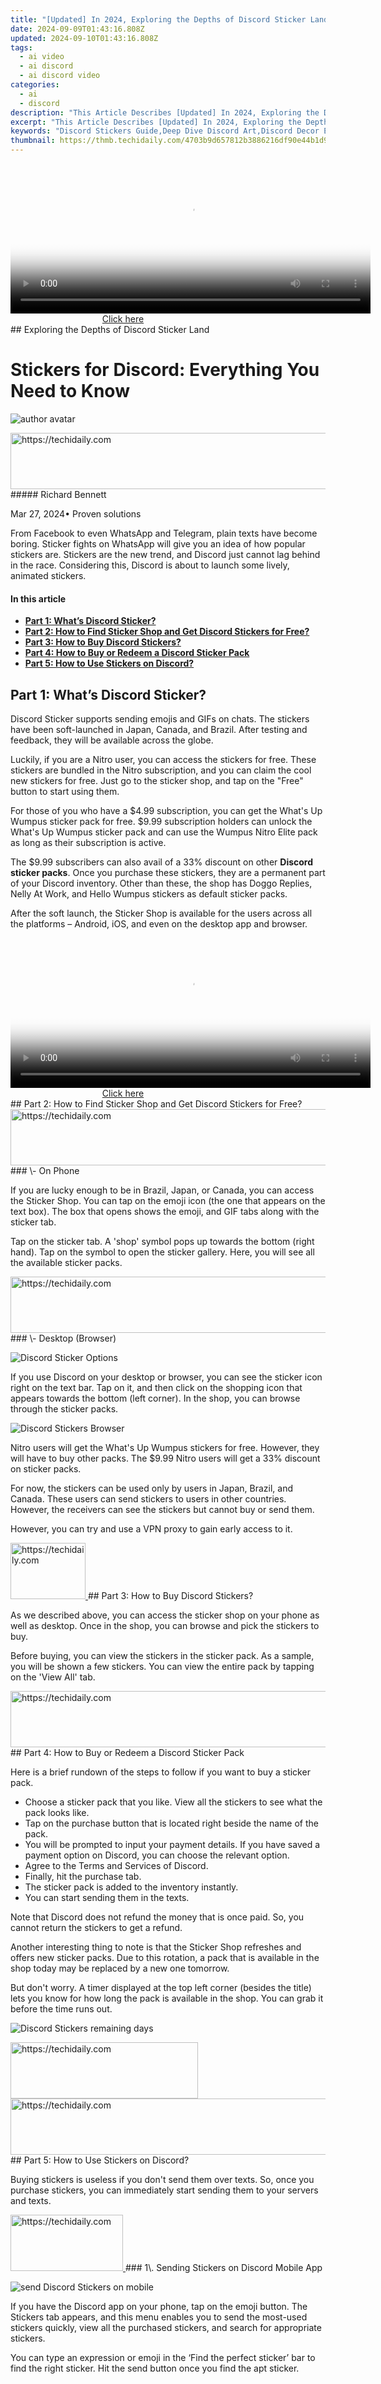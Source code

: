 ```yaml
---
title: "[Updated] In 2024, Exploring the Depths of Discord Sticker Land"
date: 2024-09-09T01:43:16.808Z
updated: 2024-09-10T01:43:16.808Z
tags:
  - ai video
  - ai discord
  - ai discord video
categories:
  - ai
  - discord
description: "This Article Describes [Updated] In 2024, Exploring the Depths of Discord Sticker Land"
excerpt: "This Article Describes [Updated] In 2024, Exploring the Depths of Discord Sticker Land"
keywords: "Discord Stickers Guide,Deep Dive Discord Art,Discord Decor Essentials,Creative Sticker Tips,Navigating Sticker Space,Unveiling Sticker Designs,Exploring Discord Graphics"
thumbnail: https://thmb.techidaily.com/4703b9d657812b3886216df90e44b1d9ef5fb3878b6869f4909ce7c65740d3ae.jpg
---
```


<!-- affiliate ads begin -->
<span id="1982596">
					<video width="576" height="240" style="cursor:pointer"
           poster="//a.impactradius-go.com/display-clicktoplayimage/1982596.png"
           onclick="if(!this.playClicked){this.play();this.setAttribute('controls',true);this.playClicked=true;}">
	   <source src="//a.impactradius-go.com/display-ad/22993-1982596">
	   <img src="//a.impactradius-go.com/display-clicktoplayimage/1982596.png" style="border: none; height: 100%; width: 100%; object-fit: contain">
	</video>
	<div style="width:360px;text-align:center"><a href="javascript:window.open(decodeURIComponent('https%3A%2F%2Fhomestyler.sjv.io%2Fc%2F5597632%2F1982596%2F22993'), '_blank');void(0);">Click here</a></div>
</span>
<img height="0" width="0" src="https://imp.pxf.io/i/5597632/1982596/22993" style="position:absolute;visibility:hidden;" border="0" />
<!-- affiliate ads end -->
## Exploring the Depths of Discord Sticker Land

# Stickers for Discord: Everything You Need to Know

![author avatar](https://images.wondershare.com/filmora/article-images/richard-bennett.jpg)

<!-- affiliate ads begin -->
<a href="https://ephamedtechinc.pxf.io/c/5597632/2130528/26400" target="_top" id="2130528">
  <img src="//a.impactradius-go.com/display-ad/26400-2130528" border="0" alt="https://techidaily.com" width="728" height="90"/>
</a>
<img height="0" width="0" src="https://ephamedtechinc.pxf.io/i/5597632/2130528/26400" style="position:absolute;visibility:hidden;" border="0" />
<!-- affiliate ads end -->
##### Richard Bennett

 Mar 27, 2024• Proven solutions

From Facebook to even WhatsApp and Telegram, plain texts have become boring. Sticker fights on WhatsApp will give you an idea of how popular stickers are. Stickers are the new trend, and Discord just cannot lag behind in the race. Considering this, Discord is about to launch some lively, animated stickers.

#### In this article

* [**Part 1: What’s Discord Sticker?**](#part1)
* [**Part 2: How to Find Sticker Shop and Get Discord Stickers for Free?**](#part2)
* [**Part 3: How to Buy Discord Stickers?**](#part3)
* [**Part 4: How to Buy or Redeem a Discord Sticker Pack**](#part4)
* [**Part 5: How to Use Stickers on Discord?**](#part5)

## Part 1: What’s Discord Sticker?

Discord Sticker supports sending emojis and GIFs on chats. The stickers have been soft-launched in Japan, Canada, and Brazil. After testing and feedback, they will be available across the globe.

Luckily, if you are a Nitro user, you can access the stickers for free. These stickers are bundled in the Nitro subscription, and you can claim the cool new stickers for free. Just go to the sticker shop, and tap on the "Free" button to start using them.

For those of you who have a $4.99 subscription, you can get the What's Up Wumpus sticker pack for free. $9.99 subscription holders can unlock the What's Up Wumpus sticker pack and can use the Wumpus Nitro Elite pack as long as their subscription is active.

The $9.99 subscribers can also avail of a 33% discount on other **Discord sticker packs**. Once you purchase these stickers, they are a permanent part of your Discord inventory. Other than these, the shop has Doggo Replies, Nelly At Work, and Hello Wumpus stickers as default sticker packs.

After the soft launch, the Sticker Shop is available for the users across all the platforms – Android, iOS, and even on the desktop app and browser.

<!-- affiliate ads begin -->
<span id="1993650">
					<video width="576" height="240" style="cursor:pointer"
           poster="//a.impactradius-go.com/display-clicktoplayimage/1993650.png"
           onclick="if(!this.playClicked){this.play();this.setAttribute('controls',true);this.playClicked=true;}">
	   <source src="//a.impactradius-go.com/display-ad/22993-1993650">
	   <img src="//a.impactradius-go.com/display-clicktoplayimage/1993650.png" style="border: none; height: 100%; width: 100%; object-fit: contain">
	</video>
	<div style="width:360px;text-align:center"><a href="javascript:window.open(decodeURIComponent('https%3A%2F%2Fhomestyler.sjv.io%2Fc%2F5597632%2F1993650%2F22993'), '_blank');void(0);">Click here</a></div>
</span>
<img height="0" width="0" src="https://imp.pxf.io/i/5597632/1993650/22993" style="position:absolute;visibility:hidden;" border="0" />
<!-- affiliate ads end -->
## Part 2: How to Find Sticker Shop and Get Discord Stickers for Free?

<!-- affiliate ads begin -->
<a href="https://unicoeye.pxf.io/c/5597632/2134233/18498" target="_top" id="2134233">
  <img src="//a.impactradius-go.com/display-ad/18498-2134233" border="0" alt="https://techidaily.com" width="728" height="90"/>
</a>
<img height="0" width="0" src="https://unicoeye.pxf.io/i/5597632/2134233/18498" style="position:absolute;visibility:hidden;" border="0" />
<!-- affiliate ads end -->
### \- On Phone

If you are lucky enough to be in Brazil, Japan, or Canada, you can access the Sticker Shop. You can tap on the emoji icon (the one that appears on the text box). The box that opens shows the emoji, and GIF tabs along with the sticker tab.

Tap on the sticker tab. A 'shop' symbol pops up towards the bottom (right hand). Tap on the symbol to open the sticker gallery. Here, you will see all the available sticker packs.

<!-- affiliate ads begin -->
<a href="https://appsumo.8odi.net/c/5597632/2130871/7443" target="_top" id="2130871">
  <img src="//a.impactradius-go.com/display-ad/7443-2130871" border="0" alt="https://techidaily.com" width="728" height="90"/>
</a>
<img height="0" width="0" src="https://appsumo.8odi.net/i/5597632/2130871/7443" style="position:absolute;visibility:hidden;" border="0" />
<!-- affiliate ads end -->
### \- Desktop (Browser)

![Discord Sticker Options](https://images.wondershare.com/filmora/article-images/discord-stickers-options.jpg)

If you use Discord on your desktop or browser, you can see the sticker icon right on the text bar. Tap on it, and then click on the shopping icon that appears towards the bottom (left corner). In the shop, you can browse through the sticker packs.

![Discord Stickers Browser](https://images.wondershare.com/filmora/article-images/browser-and-buy-discord-sticker.jpg)

Nitro users will get the What's Up Wumpus stickers for free. However, they will have to buy other packs. The $9.99 Nitro users will get a 33% discount on sticker packs.

For now, the stickers can be used only by users in Japan, Brazil, and Canada. These users can send stickers to users in other countries. However, the receivers can see the stickers but cannot buy or send them.

However, you can try and use a VPN proxy to gain early access to it.

<!-- affiliate ads begin -->
<a href="https://aligracehair.sjv.io/c/5597632/2135348/19272" target="_top" id="2135348">
  <img src="//a.impactradius-go.com/display-ad/19272-2135348" border="0" alt="https://techidaily.com" width="120" height="90"/>
</a>
<img height="0" width="0" src="https://aligracehair.sjv.io/i/5597632/2135348/19272" style="position:absolute;visibility:hidden;" border="0" />
<!-- affiliate ads end -->
## Part 3: How to Buy Discord Stickers?

As we described above, you can access the sticker shop on your phone as well as desktop. Once in the shop, you can browse and pick the stickers to buy.

Before buying, you can view the stickers in the sticker pack. As a sample, you will be shown a few stickers. You can view the entire pack by tapping on the 'View All' tab.

<!-- affiliate ads begin -->
<a href="https://appsumo.8odi.net/c/5597632/2130890/7443" target="_top" id="2130890">
  <img src="//a.impactradius-go.com/display-ad/7443-2130890" border="0" alt="https://techidaily.com" width="728" height="90"/>
</a>
<img height="0" width="0" src="https://appsumo.8odi.net/i/5597632/2130890/7443" style="position:absolute;visibility:hidden;" border="0" />
<!-- affiliate ads end -->
## Part 4: How to Buy or Redeem a Discord Sticker Pack

Here is a brief rundown of the steps to follow if you want to buy a sticker pack.

* Choose a sticker pack that you like. View all the stickers to see what the pack looks like.
* Tap on the purchase button that is located right beside the name of the pack.
* You will be prompted to input your payment details. If you have saved a payment option on Discord, you can choose the relevant option.
* Agree to the Terms and Services of Discord.
* Finally, hit the purchase tab.
* The sticker pack is added to the inventory instantly.
* You can start sending them in the texts.

Note that Discord does not refund the money that is once paid. So, you cannot return the stickers to get a refund.

Another interesting thing to note is that the Sticker Shop refreshes and offers new sticker packs. Due to this rotation, a pack that is available in the shop today may be replaced by a new one tomorrow.

But don't worry. A timer displayed at the top left corner (besides the title) lets you know for how long the pack is available in the shop. You can grab it before the time runs out.

![Discord Stickers remaining days](https://images.wondershare.com/filmora/article-images/remaining-days-fordiscord-sticker.jpg)

<!-- affiliate ads begin -->
<a href="https://wigfever.sjv.io/c/5597632/2005183/22899" target="_top" id="2005183">
  <img src="//a.impactradius-go.com/display-ad/22899-2005183" border="0" alt="https://techidaily.com" width="300" height="90"/>
</a>
<img height="0" width="0" src="https://wigfever.sjv.io/i/5597632/2005183/22899" style="position:absolute;visibility:hidden;" border="0" />
<!-- affiliate ads end -->
<!-- affiliate ads begin -->
<a href="https://25home.pxf.io/c/5597632/2123482/16836" target="_top" id="2123482">
  <img src="//a.impactradius-go.com/display-ad/16836-2123482" border="0" alt="https://techidaily.com" width="728" height="90"/>
</a>
<img height="0" width="0" src="https://25home.pxf.io/i/5597632/2123482/16836" style="position:absolute;visibility:hidden;" border="0" />
<!-- affiliate ads end -->
## Part 5: How to Use Stickers on Discord?

Buying stickers is useless if you don't send them over texts. So, once you purchase stickers, you can immediately start sending them to your servers and texts.

<!-- affiliate ads begin -->
<a href="https://25home.pxf.io/c/5597632/2123470/16836" target="_top" id="2123470">
  <img src="//a.impactradius-go.com/display-ad/16836-2123470" border="0" alt="https://techidaily.com" width="180" height="90"/>
</a>
<img height="0" width="0" src="https://25home.pxf.io/i/5597632/2123470/16836" style="position:absolute;visibility:hidden;" border="0" />
<!-- affiliate ads end -->
### 1\. Sending Stickers on Discord Mobile App

![ send Discord Stickers on mobile](https://images.wondershare.com/filmora/article-images/sending-stickers-discord-mobile.jpg)

If you have the Discord app on your phone, tap on the emoji button. The Stickers tab appears, and this menu enables you to send the most-used stickers quickly, view all the purchased stickers, and search for appropriate stickers.

You can type an expression or emoji in the ‘Find the perfect sticker’ bar to find the right sticker. Hit the send button once you find the apt sticker.

<!-- affiliate ads begin -->
<span id="1975658">
					<video width="128" height="480" style="cursor:pointer"
           poster="//a.impactradius-go.com/display-clicktoplayimage/1975658.png"
           onclick="if(!this.playClicked){this.play();this.setAttribute('controls',true);this.playClicked=true;}">
	   <source src="//a.impactradius-go.com/display-ad/22993-1975658">
	   <img src="//a.impactradius-go.com/display-clicktoplayimage/1975658.png" style="border: none; height: 100%; width: 100%; object-fit: contain">
	</video>
	<div style="width:80px;text-align:center"><a href="javascript:window.open(decodeURIComponent('https%3A%2F%2Fhomestyler.sjv.io%2Fc%2F5597632%2F1975658%2F22993'), '_blank');void(0);">Click here</a></div>
</span>
<img height="0" width="0" src="https://imp.pxf.io/i/5597632/1975658/22993" style="position:absolute;visibility:hidden;" border="0" />
<!-- affiliate ads end -->
### 2\. Sending Stickers from Discord Desktop (and over Browser)

![send Discord Stickers online](https://images.wondershare.com/filmora/article-images/send-sticker-discord-desktop-online.jpg)

Sending stickers on a desktop or browser is quite similar to the mobile process. On the chatbox, you will find the sticker icon. Tap on it to view your purchased sticker packs.

Once opened, the menu will show you the most-used stickers. You can view other packs and switch between them. You can also search for particular stickers by typing the terms on the search bar.

You can tap on a sticker to send it on chats and servers.

## Bonus: Adding Face-tracking AR Stickers to Video with [Wondershare Filmora](https://tools.techidaily.com/wondershare/filmora/download/)

In the latest version of Wondershare Filmora (V10.5 and later version), you can add face-tracking AR stickers to people in the video, and light up the celebration with flashy and cute characters and elements. Here are some brief steps to add AR stickers to your video in Filmora.

### Step 1\. Download and install the latest version of Filmora

Click the button below to download and install the latest version of Filmora. If you have installed Filmora already, click the **About** option under the **Help** menu to check the version of Filmora.

[![Download Filmora  Win Version](https://images.wondershare.com/filmora/guide/download-btn-win.jpg) ](https://tools.techidaily.com/wondershare/filmora/download/) [![Download Filmora   Mac Version](https://images.wondershare.com/filmora/guide/download-btn-mac.jpg) ](https://tools.techidaily.com/wondershare/filmora/download/)

Note: You need to run Filmora 10.5 and later versions to add the AR stickers.

### Step 2\. Drag and drop your video footage to timeline

After launching Filmora, you need to import the video footage to the video editor. You can drag and drop the video footage to the timeline directly if you are working on a simple video project.

However, if you are working on a video project with many footages, it is recommended to upload them to the media library in order.

<!-- affiliate ads begin -->
<a href="https://aligracehair.sjv.io/c/5597632/2135411/19272" target="_top" id="2135411">
  <img src="//a.impactradius-go.com/display-ad/19272-2135411" border="0" alt="https://techidaily.com" width="180" height="90"/>
</a>
<img height="0" width="0" src="https://aligracehair.sjv.io/i/5597632/2135411/19272" style="position:absolute;visibility:hidden;" border="0" />
<!-- affiliate ads end -->
### Step 3\. Add AR Stickers to the video

After trimming or cutting out unnecessary frames from the video, you can now add the AR stickers to the footage. Go to the Effects tab and then scroll down to the **AR Sticker** directory.

![ Filmora AR Stickers](https://images.wondershare.com/filmora/article-images/ar-sticker-directory.jpg)

Currently, there are 40 stickers available in Filmora. You can click each one to preview and download. To add a sticker to the video, you can drag and drop it to the video track above or to the video clip directly. You can add several stickers at the same time by placing them in the tracks accordingly.

![ Filmora AR Stickers](https://images.wondershare.com/filmora/article-images/add-multiple-ar-stickers-video.jpg)

### Step 4\. Preview and Export

After finishing the editing, you can click the play button in the preview window to preview, and then click the **Export** button to save the video.

## FAQs about Discord Sticker

And here we will answer some stuff that you might wonder about.

1. **What’s the difference between Discord Sticker and [Discord Emoji](https://tools.techidaily.com/wondershare/filmora/download/)?**

Well, emojis are emojis, and they are even in-built into your Android (or Google) and other keyboards on your phone. Emojis are not animated, and you can send basic Smiley or Sad faces (of course, there are animals and flowers, too). On the other hand, stickers are animated, and there can be specific sticker characters like What's Up Wumpus.

1. **Why can't I see the Sticker option on my Discord app?**

You cannot access the stickers on Discord probably because the feature has not been launched in your country yet. Stickers are only available for users in Brazil, Japan, and Canada. They will be launched in other countries after testing and feedback.

1. **Is Discord sticker free?**

If you are a Nitro subscriber, you will get the What’s Up Wumpus sticker pack for free. You will have to buy the other packs. As a $9.99 Nitro subscriber, you can get other packs at a 33% discount.

1. **Can I keep the purchased sticker pack forever in my account?**

Yes, once you buy a pack, you will have lifetime access to it. However, if you delete your Discord account, you will not get your stickers back. Further, packs like ‘Wumpus Nitro Elite’ can be accessed only on an active $9.99 subscription.

1. **Can people who are outside of Brazil, Canada, and Japan receive the stickers I sent?**

Yes, users from countries other than Japan, Canada, and Brazil can see the stickers in the chat sent to them. However, they could not buy or send them.

1. **Why my Discord sticker is not moving/animating?**

The stickers should move by default when sent. You can check if your sticker inventory is set to the smallest size. You can also go to User Settings, tap on Text & Images, and select Stickers. Adjust the settings appropriately. You can contact the Discord support team should you need further assistance.

Be patient until the cool update rolls out worldwide!

![author avatar](https://images.wondershare.com/filmora/article-images/richard-bennett.jpg)

Richard Bennett

Richard Bennett is a writer and a lover of all things video.

Follow @Richard Bennett

<span class="atpl-alsoreadstyle">Also read:</span>
<div><ul>
<li><a href="https://youtube-tips.techidaily.com/024-approved-mobile-filmmaking-mastery-creating-impactful-youtube-thumbnails/"><u>[New] 2024 Approved  Mobile Filmmaking Mastery  Creating Impactful YouTube Thumbnails</u></a></li>
<li><a href="https://facebook-video-share.techidaily.com/new-in-2024-elevating-channels-strategies-for-stardom-on-youtube/"><u>[New] In 2024, Elevating Channels  Strategies for Stardom on YouTube</u></a></li>
<li><a href="https://extra-approaches.techidaily.com/new-instantaneous-aspect-alteration-for-visual-content/"><u>[New] Instantaneous Aspect Alteration for Visual Content</u></a></li>
<li><a href="https://facebook-clips.techidaily.com/new-learn-the-mechanics-behind-self-playing-videos-in-fb/"><u>[New] Learn the Mechanics Behind Self-Playing Videos in Fb</u></a></li>
<li><a href="https://screen-recording.techidaily.com/new-most-utilized-firefox-screen-capturing-plugins/"><u>[New] Most Utilized Firefox Screen Capturing Plugins</u></a></li>
<li><a href="https://some-skills.techidaily.com/new-the-less-loved-aspects-of-virtual-worlds/"><u>[New] The Less-Loved Aspects of Virtual Worlds</u></a></li>
<li><a href="https://discord-videos.techidaily.com/updated-2024-approved-bulk-delete-chats-a-guide-for-discord-users/"><u>[Updated] 2024 Approved  Bulk Delete Chats  A Guide for Discord Users</u></a></li>
<li><a href="https://discord-videos.techidaily.com/updated-2024-approved-crafting-a-visual-identity-a-guide-to-perfect-pfp-on-discord/"><u>[Updated] 2024 Approved  Crafting a Visual Identity  A Guide to Perfect Pfp on Discord</u></a></li>
<li><a href="https://discord-videos.techidaily.com/updated-2024-approved-direct-audio-streaming-from-spotify-in-discord/"><u>[Updated] 2024 Approved  Direct Audio Streaming From Spotify in Discord</u></a></li>
<li><a href="https://discord-videos.techidaily.com/updated-2024-approved-elite-ai-companions-for-chat/"><u>[Updated] 2024 Approved  Elite AI Companions for Chat</u></a></li>
<li><a href="https://discord-videos.techidaily.com/updated-2024-approved-harmonizing-with-the-best-15-premier-sound-assistants-to-enhance-your-discord-audio/"><u>[Updated] 2024 Approved  Harmonizing with the Best  15 Premier Sound Assistants to Enhance Your Discord Audio</u></a></li>
<li><a href="https://discord-videos.techidaily.com/updated-2024-approved-harmony-in-digital-15-high-fidelity-bots-transforming-discord-soundscape/"><u>[Updated] 2024 Approved  Harmony in Digital  15 High-Fidelity Bots Transforming Discord Soundscape</u></a></li>
<li><a href="https://on-screen-recording.techidaily.com/updated-2024-approved-inexpensive-pc-playback-solutions/"><u>[Updated] 2024 Approved  Inexpensive PC Playback Solutions</u></a></li>
<li><a href="https://discord-videos.techidaily.com/updated-2024-approved-optimize-discord-a-compendium-of-top-bots/"><u>[Updated] 2024 Approved  Optimize Discord  A Compendium of Top Bots</u></a></li>
<li><a href="https://discord-videos.techidaily.com/updated-2024-approved-pioneering-video-exchange-strategies-within-discord-networks/"><u>[Updated] 2024 Approved  Pioneering Video Exchange Strategies Within Discord Networks</u></a></li>
<li><a href="https://discord-videos.techidaily.com/updated-2024-approved-simplified-discord-integration-for-pc-and-phones/"><u>[Updated] 2024 Approved  Simplified Discord Integration for PC & Phones</u></a></li>
<li><a href="https://discord-videos.techidaily.com/updated-2024-approved-streamlined-approach-to-role-assignments-on-discord-servers/"><u>[Updated] 2024 Approved  Streamlined Approach to Role Assignments on Discord Servers</u></a></li>
<li><a href="https://discord-videos.techidaily.com/updated-2024-approved-the-prospectors-toolkit-for-scouring-the-discord-landscape/"><u>[Updated] 2024 Approved  The Prospector's Toolkit for Scouring the Discord Landscape</u></a></li>
<li><a href="https://discord-videos.techidaily.com/updated-2024-approved-the-ultimate-tutorial-for-removing-multiple-messages-on-discord/"><u>[Updated] 2024 Approved  The Ultimate Tutorial for Removing Multiple Messages on Discord</u></a></li>
<li><a href="https://discord-videos.techidaily.com/updated-2024-approved-unlocking-the-full-potential-of-discord-avatars/"><u>[Updated] 2024 Approved  Unlocking the Full Potential of Discord Avatars</u></a></li>
<li><a href="https://fox-info.techidaily.com/updated-2024-approved-unveiling-paid-content-in-product-analysis/"><u>[Updated] 2024 Approved  Unveiling Paid Content in Product Analysis</u></a></li>
<li><a href="https://discord-videos.techidaily.com/updated-a-comprehensive-guide-to-changing-avatars-and-statuses-on-discord/"><u>[Updated] A Comprehensive Guide to Changing Avatars & Statuses on Discord</u></a></li>
<li><a href="https://discord-videos.techidaily.com/updated-advanced-conversational-machines-discord-for-2024/"><u>[Updated] Advanced Conversational Machines (Discord) for 2024</u></a></li>
<li><a href="https://discord-videos.techidaily.com/updated-advanced-virtual-meeting-spaces-beyond-discord/"><u>[Updated] Advanced Virtual Meeting Spaces Beyond Discord</u></a></li>
<li><a href="https://discord-videos.techidaily.com/updated-cutting-edge-font-creators-for-discord-on-the-go-for-2024/"><u>[Updated] Cutting-Edge Font Creators for Discord on the Go for 2024</u></a></li>
<li><a href="https://discord-videos.techidaily.com/updated-discord-text-formatting-how-to-change-text-style-in-discord-in-2024/"><u>[Updated] Discord Text Formatting  How to Change Text Style in Discord, In 2024</u></a></li>
<li><a href="https://discord-videos.techidaily.com/updated-elevate-online-engagement-unlocking-the-potential-of-voicemod-on-discord/"><u>[Updated] Elevate Online Engagement  Unlocking the Potential of VoiceMod on Discord</u></a></li>
<li><a href="https://remote-screen-capture.techidaily.com/updated-expert-techniques-for-superior-quality-in-zoom-meetings-for-2024/"><u>[Updated] Expert Techniques for Superior Quality in Zoom Meetings for 2024</u></a></li>
<li><a href="https://discord-videos.techidaily.com/updated-from-antagonism-to-action-a-clear-framework-for-handling-virtual-harassment-on-discord-for-2024/"><u>[Updated] From Antagonism to Action  A Clear Framework for Handling Virtual Harassment on Discord for 2024</u></a></li>
<li><a href="https://discord-videos.techidaily.com/updated-how-to-stream-on-discord-for-2024/"><u>[Updated] How to Stream on Discord for 2024</u></a></li>
<li><a href="https://discord-videos.techidaily.com/updated-in-2024-discoemote-studio-crafting-the-ultimate-emojis/"><u>[Updated] In 2024, DiscoEmote Studio - Crafting the Ultimate Emojis</u></a></li>
<li><a href="https://discord-videos.techidaily.com/updated-in-2024-discords-ultimate-romance-hubs/"><u>[Updated] In 2024, Discord's Ultimate Romance Hubs</u></a></li>
<li><a href="https://discord-videos.techidaily.com/updated-in-2024-discover-unlimited-free-emojis-for-your-social-media-chats/"><u>[Updated] In 2024, Discover Unlimited Free Emojis for Your Social Media Chats</u></a></li>
<li><a href="https://discord-videos.techidaily.com/updated-in-2024-diving-deep-into-discords-textual-customization-features/"><u>[Updated] In 2024, Diving Deep Into Discord's Textual Customization Features</u></a></li>
<li><a href="https://extra-approaches.techidaily.com/updated-nature-backdrop-sketches-essential-downloads-for-videographers/"><u>[Updated] Nature Backdrop Sketches  Essential Downloads for Videographers</u></a></li>
<li><a href="https://on-screen-recording.techidaily.com/updated-speedy-cam-and-commentary-recorder-software/"><u>[Updated] Speedy Cam & Commentary Recorder Software</u></a></li>
<li><a href="https://facebook-video-footage.techidaily.com/updated-the-key-to-youtube-success-understanding-your-cpm/"><u>[Updated] The Key to YouTube Success  Understanding Your CPM</u></a></li>
<li><a href="https://facebook-videos.techidaily.com/updated-unlock-the-potential-of-dslr-with-facebook-live-compatible-pcsmacs/"><u>[Updated] Unlock the Potential of DSLR with Facebook LIVE, Compatible PCs/Macs</u></a></li>
<li><a href="https://some-skills.techidaily.com/updated-unveiling-the-magic-of-seamless-sound-integration-in-videos/"><u>[Updated] Unveiling the Magic of Seamless Sound Integration in Videos</u></a></li>
<li><a href="https://fox-friendly.techidaily.com/updated-video-setup-starter-kit-for-excursion-documentation-for-2024/"><u>[Updated] Video Setup Starter Kit for Excursion Documentation for 2024</u></a></li>
<li><a href="https://fox-cloud.techidaily.com/2024-approved-detailed-examination-intuitive-hdr-techniques/"><u>2024 Approved  Detailed Examination  Intuitive HDR Techniques</u></a></li>
<li><a href="https://fox-boxes.techidaily.com/2024-approved-expert-advice-on-acquiring-royalty-free-high-quality-graphics/"><u>2024 Approved  Expert Advice on Acquiring Royalty-Free, High-Quality Graphics</u></a></li>
<li><a href="https://twitter-videos.techidaily.com/2024-approved-screen-scrapers-companion-easy-steps-to-save-tweets-visuals/"><u>2024 Approved  Screen Scrapers' Companion  Easy Steps to Save Tweets' Visuals</u></a></li>
<li><a href="https://driver-error.techidaily.com/adjusted-disk-control-response/"><u>Adjusted Disk Control Response</u></a></li>
<li><a href="https://screen-recording.techidaily.com/document-gameplay-secrets-in-galaxy-androids-for-2024/"><u>Document Gameplay Secrets in Galaxy Androids for 2024</u></a></li>
<li><a href="https://instagram-clips.techidaily.com/essential-tips-for-harvesting-instagram-highlights/"><u>Essential Tips for Harvesting Instagram Highlights</u></a></li>
<li><a href="https://unlock-android.techidaily.com/how-to-track-imei-number-of-infinix-zero-5g-2023-turbo-through-google-earth-by-drfone-android/"><u>How To Track IMEI Number Of Infinix Zero 5G 2023 Turbo Through Google Earth?</u></a></li>
<li><a href="https://tech-revival.techidaily.com/idea-storming-guide-mindmaps-gpt-3-partnership/"><u>Idea Storming Guide: Mindmaps, GPT-3 Partnership</u></a></li>
<li><a href="https://remote-screen-capture.techidaily.com/in-2024-elevate-your-tech-game-master-the-craft-of-screen-recordings-in-macos/"><u>In 2024, Elevate Your Tech Game  Master the Craft of Screen Recordings in macOS</u></a></li>
<li><a href="https://apple-account.techidaily.com/in-2024-how-to-sign-out-of-apple-id-from-iphone-se-without-password-by-drfone-ios/"><u>In 2024, How to Sign Out of Apple ID From iPhone SE without Password?</u></a></li>
<li><a href="https://ios-unlock.techidaily.com/in-2024-how-to-unlock-iphone-11-pro-without-passcode-or-face-id-by-drfone-ios/"><u>In 2024, How to Unlock iPhone 11 Pro without Passcode or Face ID</u></a></li>
<li><a href="https://discord-videos.techidaily.com/navigating-the-maze-of-data-salvage-vishakhas-wisdom/"><u>Navigating the Maze of Data Salvage: Vishakha's Wisdom</u></a></li>
<li><a href="https://sim-unlock.techidaily.com/network-locked-sim-card-inserted-on-your-samsung-galaxy-a54-5g-phone-unlock-it-now-by-drfone-android/"><u>Network Locked SIM Card Inserted On Your Samsung Galaxy A54 5G Phone? Unlock It Now</u></a></li>
<li><a href="https://vp-tips.techidaily.com/revolutionize-your-podcast-with-these-ai-name-makers-for-2024/"><u>Revolutionize Your Podcast with These AI Name Makers for 2024</u></a></li>
<li><a href="https://discord-videos.techidaily.com/the-most-budget-friendly-options-10-great-software-for-recording-discord-talk-for-2024/"><u>The Most Budget-Friendly Options  10 Great Software for Recording Discord Talk for 2024</u></a></li>
<li><a href="https://discord-videos.techidaily.com/top-10-love-focused-discord-communities-for-2024/"><u>Top 10 Love-Focused Discord Communities for 2024</u></a></li>
</ul></div>

<ins class="adsbygoogle"
      style="display:block"
      data-ad-client="ca-pub-7571918770474297"
      data-ad-slot="8358498916"
      data-ad-format="auto"
      data-full-width-responsive="true"></ins>